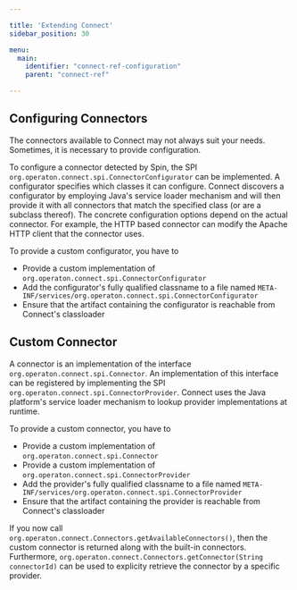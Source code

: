 ```yaml
---

title: 'Extending Connect'
sidebar_position: 30

menu:
  main:
    identifier: "connect-ref-configuration"
    parent: "connect-ref"

---
```


## Configuring Connectors

The connectors available to Connect may not always suit your needs. Sometimes,
it is necessary to provide configuration.

To configure a connector detected by Spin, the SPI
`org.operaton.connect.spi.ConnectorConfigurator` can be implemented.  A
configurator specifies which classes it can configure. Connect discovers a
configurator by employing Java's service loader mechanism and will then provide
it with all connectors that match the specified class (or are a subclass
thereof). The concrete configuration options depend on the actual connector.
For example, the HTTP based connector can modify the Apache HTTP client
that the connector uses.

To provide a custom configurator, you have to

* Provide a custom implementation of `org.operaton.connect.spi.ConnectorConfigurator`
* Add the configurator's fully qualified classname to a file named `META-INF/services/org.operaton.connect.spi.ConnectorConfigurator`
* Ensure that the artifact containing the configurator is reachable from Connect's classloader


## Custom Connector

A connector is an implementation of the interface
`org.operaton.connect.spi.Connector`. An implementation of this interface can be
registered by implementing the SPI `org.operaton.connect.spi.ConnectorProvider`.
Connect uses the Java platform's service loader mechanism to lookup provider
implementations at runtime.

To provide a custom connector, you have to

* Provide a custom implementation of `org.operaton.connect.spi.Connector`
* Provide a custom implementation of `org.operaton.connect.spi.ConnectorProvider`
* Add the provider's fully qualified classname to a file named `META-INF/services/org.operaton.connect.spi.ConnectorProvider`
* Ensure that the artifact containing the provider is reachable from Connect's classloader

If you now call `org.operaton.connect.Connectors.getAvailableConnectors()`, then
the custom connector is returned along with the built-in connectors.
Furthermore, `org.operaton.connect.Connectors.getConnector(String connectorId)`
can be used to explicity retrieve the connector by a specific provider.
